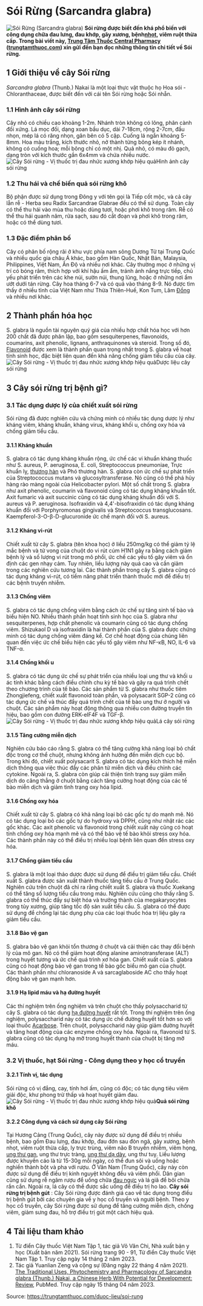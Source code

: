 # Sói Rừng (Sarcandra glabra)

![Sói Rừng \(Sarcandra glabra\)](https://trungtamthuoc.com/images/others/cay-soi-rung-1-0750.jpg)
**Sói rừng được biết đến khá phổ biến với công dụng chữa đau lưng, đau khớp, gãy xương, bệnh[nhọt](https://trungtamthuoc.com/bai-viet/nhot "nhọt"), viêm ruột thừa cấp. Trong bài viết này, [Trung Tâm Thuốc Central Pharmacy](https://trungtamthuoc.com/ "Trung Tâm Thuốc Central Pharmacy") ([trungtamthuoc.com](https://trungtamthuoc.com/ "trungtamthuoc.com")) xin gửi đến bạn đọc những thông tin chi tiết về Sói rừng.**
##  1 Giới thiệu về cây Sói rừng
_Sarcandra glabra_ (Thunb.) Nakai là một loại thực vật thuộc họ Hoa sói - Chloranthaceae, được biết đến với cái tên Sói rừng hoặc Sói nhẵn.
### 1.1 Hình ảnh cây sói rừng
Cây nhỏ có chiều cao khoảng 1-2m. Nhánh tròn không có lông, phân cành đối xứng. Lá mọc đối, dạng xoan bầu dục, dài 7-18cm, rộng 2-7cm, đầu nhọn, mép lá có răng nhọn, gân bên có 5 cặp. Cuống lá ngắn khoảng 5-8mm. Hoa màu trắng, kích thước nhỏ, nở thành từng bông kép ít nhánh, không có cuống hoa; mỗi bông chỉ có một nhị. Quả nhỏ, có màu đỏ gạch, dạng tròn với kích thước gần 6x4mm và chứa nhiều nước.
![Cây Sói rừng - Vị thuốc trị đau nhức xương khớp hiệu quả](https://trungtamthuoc.com/images/item/cay-soi-rung-3.jpg)Hình ảnh cây sói rừng
### 1.2 Thu hái và chế biến quả sói rừng khô
Bộ phận được sử dụng trong Đông y với tên gọi là Tiếp cốt mộc, và cả cây lẫn rễ - Herba seu Radix Sarcandrae Glabrae đều có thể sử dụng. Toàn cây có thể thu hái vào mùa thu hoặc dùng tươi, hoặc phơi khô trong râm. Rễ có thể thu hái quanh năm, rửa sạch, sau đó cắt đoạn và phơi khô trong râm, hoặc có thể dùng tươi.
### 1.3 Đặc điểm phân bố
Cây có phân bố rộng rãi ở khu vực phía nam sông Dương Tử tại Trung Quốc và nhiều quốc gia châu Á khác, bao gồm Hàn Quốc, Nhật Bản, Malaysia, Philippines, Việt Nam, Ấn Độ và nhiều nơi khác. Cây thường mọc ở những vị trí có bóng râm, thích hợp với khí hậu ấm ẩm, tránh ánh nắng trực tiếp, chủ yếu phát triển trên các khe núi, sườn núi, thung lũng, hoặc ở những nơi ẩm ướt dưới tán rừng. Cây hoa tháng 6-7 và có quả vào tháng 8-9. Nó được tìm thấy ở nhiều tỉnh của Việt Nam như Thừa Thiên-Huế, Kon Tum, Lâm [Đồng](https://trungtamthuoc.com/hoat-chat/dong "Đồng") và nhiều nơi khác.
##  2 Thành phần hóa học
S. glabra là nguồn tài nguyên quý giá của nhiều hợp chất hóa học với hơn 200 chất đã được phân lập, bao gồm sesquiterpenes, flavonoids, coumarins, axit phenolic, lignans, anthraquinones và steroid. Trong số đó, [Flavonoid](https://trungtamthuoc.com/hoat-chat/flavonoid "Flavonoid") được xem là thành phần quan trọng nhất trong S. glabra về hoạt tính sinh học, đặc biệt liên quan đến khả năng chống giảm tiểu cầu của cây.
![Cây Sói rừng - Vị thuốc trị đau nhức xương khớp hiệu quả](https://trungtamthuoc.com/images/item/cay-soi-rung-2.jpg)Dược liệu cây sói rừng
##  3 Cây sói rừng trị bệnh gì?
### 3.1 Tác dụng dược lý của chiết xuất sói rừng
Sói rừng đã được nghiên cứu và chứng minh có nhiều tác dụng dược lý như kháng viêm, kháng khuẩn, kháng virus, kháng khối u, chống oxy hóa và chống giảm tiểu cầu.
#### 3.1.1 Kháng khuẩn
S. glabra có tác dụng kháng khuẩn rộng, ức chế các vi khuẩn kháng thuốc như S. aureus, P. aeruginosa, E. coli, Streptococcus pneumoniae, Trực khuẩn lỵ, [thương hàn](https://trungtamthuoc.com/bai-viet/benh-thuong-han "thương hàn") và Phó thương hàn. S. glabra còn ức chế sự phát triển của Streptococcus mutans và glucosyltransferase. Nó cũng có thể phá hủy hàng rào màng ngoài của Helicobacter pylori. Một số chất trong S. glabra như axit phenolic, coumarin và flavonoid cũng có tác dụng kháng khuẩn tốt. Axit fumaric và axit succinic cũng có tác dụng kháng khuẩn đối với S. aureus và P. aeruginosa. Isofraxidin và 4,4'-bisofraxidin có tác dụng kháng khuẩn đối với Porphyromonas gingivalis và Streptococcus transglucosans. Kaempferol-3-O-β-D-glucuronide ức chế mạnh đối với S. aureus.
#### 3.1.2 Kháng vi-rút
Chiết xuất từ cây S. glabra (tên khoa học) ở liều 250mg/kg có thể giảm tỷ lệ mắc bệnh và tử vong của chuột do vi rút cúm H1N1 gây ra bằng cách giảm bệnh lý và số lượng vi rút trong mô phổi, ức chế các yếu tố gây viêm và ổn định các gen nhạy cảm. Tuy nhiên, liều lượng này quá cao và cần giảm trong các nghiên cứu tương lai. Các thành phần trong cây S. glabra cũng có tác dụng kháng vi-rút, có tiềm năng phát triển thành thuốc mới để điều trị các bệnh truyền nhiễm. 
#### 3.1.3 Chống viêm
S. glabra có tác dụng chống viêm bằng cách ức chế sự tăng sinh tế bào và biểu hiện NO. Nhiều thành phần hoạt tính sinh học của S. glabra như sesquiterpenes, hợp chất phenolic và coumarin cũng có tác dụng chống viêm. Shizukaol D và isofraxidin là hai thành phần của S. glabra được chứng minh có tác dụng chống viêm đáng kể. Cơ chế hoạt động của chúng liên quan đến việc ức chế biểu hiện các yếu tố gây viêm như NF-κB, NO, IL-6 và TNF-α.
#### 3.1.4 Chống khối u
S. glabra có tác dụng ức chế sự phát triển của nhiều loại ung thư và khối u ác tính khác bằng cách điều chỉnh chu kỳ tế bào và gây ra quá trình chết theo chương trình của tế bào. Các sản phẩm từ S. glabra như thuốc tiêm Zhongjiefeng, chiết xuất flavonoid toàn phần, và polysacarit SGP-2 cũng có tác dụng ức chế và thúc đẩy quá trình chết của tế bào ung thư ở người và chuột. Các sản phẩm này hoạt động thông qua nhiều con đường truyền tín hiệu, bao gồm con đường ERK-eIF4F và TGF-β.
![Cây Sói rừng - Vị thuốc trị đau nhức xương khớp hiệu quả](https://trungtamthuoc.com/images/item/cay-soi-rung-4.jpg)Lá cây sói rừng
#### 3.1.5 Tăng cường miễn dịch
Nghiên cứu báo cáo rằng S. glabra có thể tăng cường khả năng loại bỏ chất độc trong cơ thể chuột, nhưng không ảnh hưởng đến miễn dịch cục bộ. Trong khi đó, chiết xuất polysacarit S. glabra có tác dụng kích thích hệ miễn dịch thông qua việc thúc đẩy các phân tử miễn dịch và điều chỉnh các cytokine. Ngoài ra, S. glabra còn giúp cải thiện tình trạng suy giảm miễn dịch do căng thẳng ở chuột bằng cách tăng cường hoạt động của các tế bào miễn dịch và giảm tình trạng oxy hóa lipid.
#### 3.1.6 Chống oxy hóa
Chiết xuất từ cây S. glabra có khả năng loại bỏ các gốc tự do mạnh mẽ. Nó có tác dụng loại bỏ các gốc tự do hydroxy và DPPH, cũng như nhặt rác các gốc khác. Các axit phenolic và flavonoid trong chiết xuất này cũng có hoạt tính chống oxy hóa mạnh mẽ và có thể bảo vệ tế bào khỏi stress oxy hóa. Các thành phần này có thể điều trị nhiều loại bệnh liên quan đến stress oxy hóa.
#### 3.1.7 Chống giảm tiểu cầu
S. glabra là một loại thảo dược được sử dụng để điều trị giảm tiểu cầu. Chiết xuất S. glabra được sản xuất thành thuốc tăng tiểu cầu ở Trung Quốc. Nghiên cứu trên chuột đã chỉ ra rằng chiết xuất S. glabra và thuốc Xuekang có thể tăng số lượng tiểu cầu trong máu. Nghiên cứu cũng cho thấy rằng S. glabra có thể thúc đẩy sự biệt hóa và trưởng thành của megakaryocytes trong tủy xương, giúp tăng tốc độ sản xuất tiểu cầu. S. glabra có thể được sử dụng để chống lại tác dụng phụ của các loại thuốc hóa trị liệu gây ra giảm tiểu cầu.
#### 3.1.8 Bảo vệ gan
S. glabra bảo vệ gan khỏi tổn thương ở chuột và cải thiện các thay đổi bệnh lý của mô gan. Nó có thể giảm hoạt động alanine aminotransferase (ALT) trong huyết tương và ức chế quá trình xơ hóa gan. Chiết xuất của S. glabra cũng có hoạt động bảo vệ gan trong tế bào gốc biểu mô gan của chuột. Các thành phần như chloranoside A và sarcaglaboside AC cho thấy hoạt động bảo vệ gan mạnh hơn.
#### 3.1.9 Hạ lipid máu và hạ đường huyết
Các thí nghiệm trên ống nghiệm và trên chuột cho thấy polysaccharid từ cây S. glabra có tác dụng [hạ đường huyết](https://trungtamthuoc.com/bai-viet/ha-glucose-mau "hạ đường huyết") rất tốt. Trong thí nghiệm trên ống nghiệm, polysaccharid này có tác dụng ức chế đường huyết tốt hơn so với loại thuốc [Acarbose](https://trungtamthuoc.com/hoat-chat/acarbose "Acarbose"). Trên chuột, polysaccharid này giúp giảm đường huyết và tăng hoạt động của các enzyme chống oxy hóa. Ngoài ra, flavonoid từ S. glabra cũng có tác dụng hạ mỡ trong huyết thanh của chuột bị tăng mỡ máu.
### 3.2 Vị thuốc, hạt Sói rừng - Công dụng theo y học cổ truyền
#### 3.2.1 Tính vị, tác dụng
Sói rừng có vị đắng, cay, tính hơi ấm, cũng có độc; có tác dụng tiêu viêm giải độc, khư phong trừ thấp và hoạt huyết giảm đau. 
![Cây Sói rừng - Vị thuốc trị đau nhức xương khớp hiệu quả](https://trungtamthuoc.com/images/item/cay-soi-rung-5.jpg)**Quả sói rừng khô**
#### 3.2.2 Công dụng và cách sử dụng cây Sói rừng
Tại Hương Cảng (Trung Quốc), cây này được sử dụng để điều trị nhiều bệnh, bao gồm Đau lưng, đau khớp, đau đớn sau đòn ngã, gãy xương, bệnh nhọt, viêm ruột thừa cấp, ly trực trùng, viêm não B truyền nhiễm, viêm họng, [ung thư gan](https://trungtamthuoc.com/bai-viet/ung-thu-gan "ung thư gan"), ung thư trực tràng, [ung thư dạ dày](https://trungtamthuoc.com/bai-viet/trieu-chung-nguyen-nhan-cua-benh-ung-thu-da-day "ung thư dạ dày"), ung thư tuỵ. Liều lượng được khuyến cáo là từ 15-30g mỗi ngày, có thể đun sôi và uống hoặc nghiền thành bột và pha với rượu. Ở Vân Nam (Trung Quốc), cây này còn được sử dụng để điều trị kinh nguyệt không đều và viêm phổi. Dân gian cũng sử dụng rễ ngâm rượu để uống chữa [đau ngực](https://trungtamthuoc.com/bai-viet/dai-cuong-ve-dau-that-nguc-va-duoc-ly-thuoc-dieu-tri-dau-that-nguc "đau ngực") và lá giã để bôi chữa rắn cắn. Ngoài ra, lá cây có thể được sắc uống để điều trị ho lao.
**Cây sói rừng trị bệnh gút** : Cây Sói rừng được đánh giá cao về tác dụng trong điều trị bệnh gút bởi các chuyên gia về y học cổ truyền và người bệnh. Theo y học cổ truyền, cây Sói rừng được sử dụng để tăng cường miễn dịch, chống viêm, giảm sưng đau, hỗ trợ điều trị gút một cách hiệu quả.
##  4 Tài liệu tham khảo
  1. Từ điển Cây thuốc Việt Nam Tập 1, tác giả Võ Văn Chi, Nhà xuất bản y học (Xuất bản năm 2021). Sói rừng trang 90 - 91, Từ điển Cây thuốc Việt Nam Tập 1. Truy cập ngày 14 tháng 2 năm 2023.
  2. Tác giả Yuanlian Zeng và cộng sự (Đăng ngày 22 tháng 4 năm 2021). [The Traditional Uses, Phytochemistry and Pharmacology of Sarcandra glabra (Thunb.) Nakai, a Chinese Herb With Potential for Development: Review](https://www.ncbi.nlm.nih.gov/pmc/articles/PMC8100461/), PubMed. Truy cập ngày 15 tháng 04 năm 2023.




Source: https://trungtamthuoc.com/duoc-lieu/soi-rung